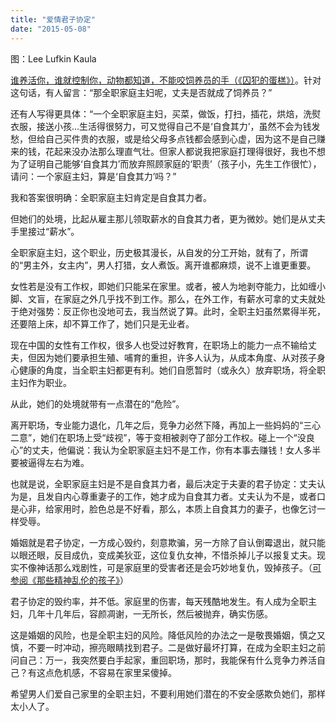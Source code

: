 ```yaml
---
title: "爱情君子协定"
date: "2015-05-08"
---
```


图：Lee Lufkin Kaula

[谁养活你，谁就控制你，动物都知道，不能咬饲养员的手（《囚犯的蛋榚》）](http://mp.weixin.qq.com/s?__biz=MjM5NDU0Mjk2MQ==&mid=206471595&idx=1&sn=b9097e2c98655f61a048955a6a396b3f&scene=21#wechat_redirect)。针对这句话，有人留言：“那全职家庭主妇呢，丈夫是否就成了饲养员？”

还有人写得更具体：“一个全职家庭主妇，买菜，做饭，打扫，插花，烘焙，洗熨衣服，接送小孩…生活得很努力，可又觉得自己不是‘自食其力’，虽然不会为钱发愁，但给自己买件贵的衣服，或是给父母多点钱都会感到心虚，因为这不是自己赚来的钱，花起来没办法那么理直气壮。但家人都说我把家庭打理得很好，我也不想为了证明自己能够‘自食其力’而放弃照顾家庭的‘职责’（孩子小，先生工作很忙），请问：一个家庭主妇，算是‘自食其力’吗？”

我和答案很明确：全职家庭主妇肯定是自食其力者。

但她们的处境，比起从雇主那儿领取薪水的自食其力者，更为微妙。她们是从丈夫手里接过“薪水”。

全职家庭主妇，这个职业，历史极其漫长，从自发的分工开始，就有了，所谓的“男主外，女主内”，男人打猎，女人煮饭。离开谁都麻烦，说不上谁更重要。

女性若是没有工作权，即她们只能呆在家里。或者，被人为地剥夺能力，比如缠小脚、文盲，在家庭之外几乎找不到工作。那么，在外工作，有薪水可拿的丈夫就处于绝对强势：反正你也没地可去，我当然说了算。此时，全职主妇虽然累得半死，还要陪上床，却不算工作了，她们只是无业者。

现在中国的女性有工作权，很多人也受过好教育，在职场上的能力一点不输给丈夫，但因为她们要承担生殖、哺育的重担，许多人认为，从成本角度、从对孩子身心健康的角度，当全职主妇都更有利。她们自愿暂时（或永久）放弃职场，将全职主妇作为职业。  

从此，她们的处境就带有一点潜在的“危险”。

离开职场，专业能力退化，几年之后，竞争力必然下降，再加上一些妈妈的“三心二意”，她们在职场上受“歧视”，等于变相被剥夺了部分工作权。碰上一个“没良心”的丈夫，他偏说：我认为全职家庭主妇不是工作，你有本事去赚钱！女人多半要被逼得左右为难。

也就是说，全职家庭主妇是不是自食其力者，最后决定于夫妻的君子协定：丈夫认为是，且发自内心尊重妻子的工作，她才成为自食其力者。丈夫认为不是，或者口是心非，给家用时，脸色总是不好看，那么，本质上自食其力的妻子，也像乞讨一样受辱。

婚姻就是君子协定，一方成心毁约，刻意欺骗，另一方除了自认倒霉退出，就只能以眼还眼，反目成仇，变成美狄亚，这位复仇女神，不惜杀掉儿子以报复丈夫。现实不像神话那么戏剧性，可是家庭里的受害者还是会巧妙地复仇，毁掉孩子。（[可参阅《那些精神乱伦的孩子》](http://mp.weixin.qq.com/s?__biz=MjM5NDU0Mjk2MQ==&mid=204307325&idx=1&sn=121f46ff5e437fbeea8d38c2610875b9&scene=21#wechat_redirect)）  

君子协定的毁约率，并不低。家庭里的伤害，每天残酷地发生。有人成为全职主妇，几年十几年后，容颜凋谢，一无所长，然后被抛弃，确实伤感。

这是婚姻的风险，也是全职主妇的风险。降低风险的办法之一是敬畏婚姻，慎之又慎，不要一时冲动，擦亮眼睛找到君子。二是做好最坏打算，在成为全职主妇之前问自己：万一，我突然要白手起家，重回职场，那时，我能保有什么竞争力养活自己？有这点危机感，不容易在家里呆傻掉。

希望男人们爱自己家里的全职主妇，不要利用她们潜在的不安全感欺负她们，那样太小人了。
